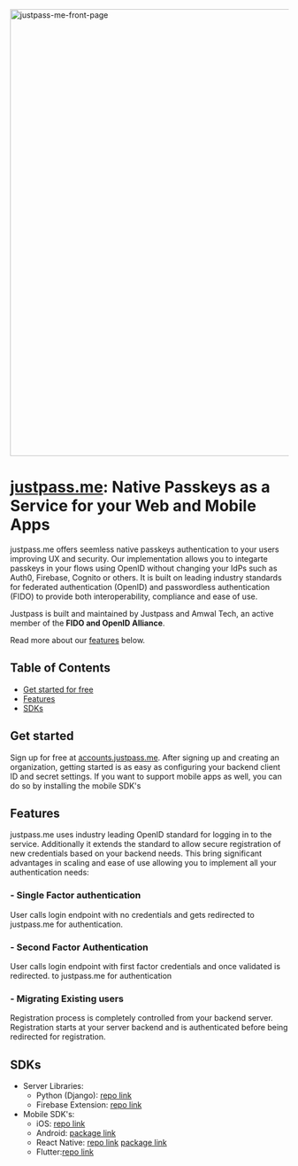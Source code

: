 <img width="807" alt="justpass-me-front-page" src="https://github.com/justpass-me/.github/assets/100665288/76fb832c-711a-499c-88ca-9742c4d115ae">

# [justpass.me](https://www.justpass.me): Native Passkeys as a Service for your Web and Mobile Apps

justpass.me offers seemless native passkeys authentication to your users improving UX and
security. Our implementation allows you to integarte passkeys in your flows using OpenID without changing your IdPs such as Auth0, Firebase, Cognito or others. It is built on leading industry standards for federated authentication (OpenID) and passwordless
authentication (FIDO) to provide both interoperability, compliance and ease of use.

Justpass is built and maintained by  Justpass and Amwal Tech, an active member of the **FIDO and OpenID Alliance**.


Read more about our [features](#features) below.


## Table of Contents

-   [Get started for free](#get-started)
-   [Features](#features)
-   [SDKs](#sdks)

## Get started
Sign up for free at [accounts.justpass.me](https://accounts.justpass.me). After signing up and creating an organization, getting started is as easy as configuring your backend client ID and secret settings. If you want to support mobile apps as well, you can do so by installing the mobile SDK's

## Features

justpass.me uses industry leading OpenID standard for logging in to the service. Additionally it extends the 
standard to allow secure registration of new credentials based on your backend needs. This bring significant
advantages in scaling and ease of use allowing you to implement all your authentication needs:

### - Single Factor authentication
User calls login endpoint with no credentials and gets redirected to justpass.me for authentication.
### - Second Factor Authentication
User calls login endpoint with first factor credentials and once validated is redirected.
to justpass.me for authentication

### - Migrating Existing users
Registration process is completely controlled from your backend server. Registration starts at your server backend and is authenticated before being redirected for registration.

## SDKs

-   Server Libraries:
    -   Python (Django): [repo link](https://github.com/justpass-me/justpass-me-django)
    -   Firebase Extension: [repo link](https://github.com/justpass-me/justpass-me-firebase-ext)
-   Mobile SDK's:
    -   iOS: [repo link](https://github.com/justpass-me/justpass-me-iOS-sdk)
    -   Android: [package link](https://mavenlibs.com/maven/dependency/tech.amwal.justpassme)
    -   React Native: [repo link](https://github.com/justpass-me/justpass-me-react-native) [package link](https://www.npmjs.com/package/@justpass-me/justpass-me-react-native)
    -   Flutter:[repo link](https://github.com/justpass-me/Passkeys-for-Flutter-with-justpass)
